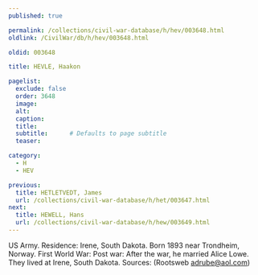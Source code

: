 ```yaml
---
published: true

permalink: /collections/civil-war-database/h/hev/003648.html
oldlink: /CivilWar/db/h/hev/003648.html

oldid: 003648

title: HEVLE, Haakon

pagelist:
  exclude: false
  order: 3648
  image: 
  alt:
  caption:
  title:
  subtitle:      # Defaults to page subtitle
  teaser:

category: 
  - H 
  - HEV

previous:
  title: HETLETVEDT, James
  url: /collections/civil-war-database/h/het/003647.html  
next:
  title: HEWELL, Hans
  url: /collections/civil-war-database/h/hew/003649.html   
---
```

US Army. Residence: Irene, South Dakota. Born 1893 near Trondheim, Norway. First World War: Post war: After the war, he married Alice Lowe. They lived at Irene, South Dakota. Sources: (Rootsweb [adrube@aol.com](mailto:adrube@aol.com))